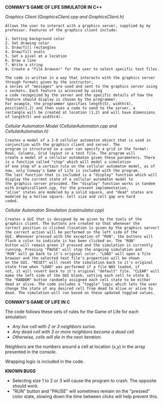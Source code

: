 **CONWAY'S GAME OF LIFE SIMULATOR IN C++**

_Graphics Client (GraphicsClient.cpp and GraphicsClient.h)_

    Allows the user to interact with a graphics server, supplied by my professor. Features of the graphics client include: 

    1. Setting background color
    2. Set drawing color
    3. Draw/fill rectangles 
    4. Draw/fill ovals
    5. Set a pixel at a location
    6. Draw a line
    7. Write a string 
    8. Create a "file browser" for the user to select specific text files.
    
    The code is written in a way that interacts with the graphics server through formats given by the instructor, 
    a series of "messages" are used and sent to the graphics server using c sockets. Each feature is accessed by using 
    a code recognized by the server and the specific details of how the feature should display is chosen by the programmer.
    For example, the programmer specifies length(5), width(4), position(1,2) and then uses a code to send to the server, a 
    rectangle will be created at location (1,2) and will have dimensions of length(5) and width(4).

_Cellular Automaton Model (CellularAutomaton.cpp and CellularAutomaton.h)_

    Creates a model of a 2-D cellular automaton object that is used in conjunction with the graphics client and server. The 
    program is structured so a user can specify a grid in the format: Rows, Columns, Grid layout in a text file. The program will
    create a model of a cellular automaton given these parameters. There is a function called "step" which will model a simulation 
    of one step of a certain rule on the cellular automaton model, as of now, only Conway's Game of Life is included with the program.
    The last function that is included is a "display" function which will display the current state of a cellular automaton model to
    the graphics server provided. The "display" function works in tandem with GraphicsClient.cpp. For the present implementation, 
    "alive" states are modeled by a solid square, and "dead" states are modeled by a hollow square. Cell size and cell gap are hard 
    coded. 
_Cellular Automaton Simulation (casimulator.cpp)_

    Creates a GUI that is designed by me given by the tools of the graphics client. The buttons are created so that whenever the 
    correct position is clicked (location is given by the graphics server) the correct action will be performed on the left side of the
    GUI. Whenever pressed with the exception of "RUN", the buttons will flash a color to indicate is has been clicked on. The "RUN" 
    button will remain green if pressed and the simulation is currently running. Pressing "PAUSE" will stop the ongoing simulation and 
    "RUN" will go back to it's original color. "LOAD" will open a file browser and the selected text file's properties will be shown 
    on the GUI. "RESET" will reset the simulation back to it's original state from when "LOAD" was performed if a file WAS loaded, if 
    not, it will revert back to it's original "default" file. "CLEAR" will make the left side of the GUI blank, setting each cell to state 0. 
    The "RANDOM" button randomly assigned each cell state to be either dead or alive. The code includes a "toggle" logic which lets the user 
    change the state of any desired cell from dead to alive or alive to dead. The simulation will run based on these updated toggled values.



**CONWAY'S GAME OF LIFE IN C**

The code follows these sets of rules for the Game of Life for each simulation: 
- _Any live cell with 2 or 3 neighbors surive._
- _Any dead cell with 3 or more neighbors become a dead cell._
- _Otherwise, cells will die in the next iteration._

Neighbors are the numbers around a cell at location (x,y) in the array presented in the console. 

Wrapping logic is included in the code.

**KNOWN BUGS**
- Selecting size 1 to 2 or 3 will cause the program to crash. The opposite should work.
- "RUN" button and "PAUSE" will sometimes remain on the "pressed" color state, slowing down the time between clicks will help prevent this.




